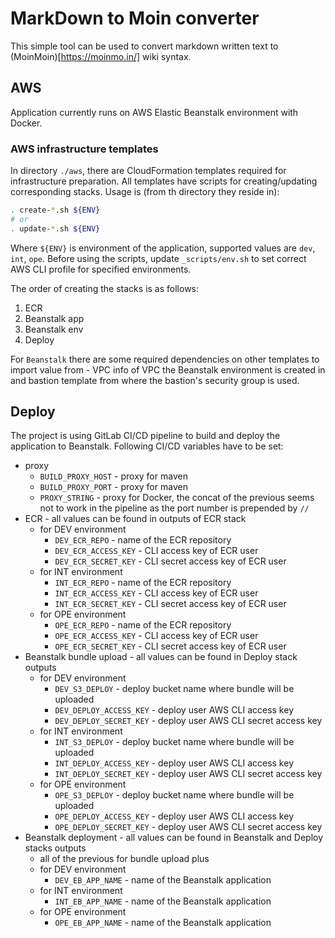 # MarkDown to Moin converter

This simple tool can be used to convert markdown written text to (MoinMoin)[https://moinmo.in/] wiki syntax. 

## AWS

Application currently runs on AWS Elastic Beanstalk environment with Docker.

### AWS infrastructure templates

In directory `./aws`, there are CloudFormation templates required for infrastructure preparation.
All templates have scripts for creating/updating corresponding stacks. Usage is (from th directory they reside in):

```bash
. create-*.sh ${ENV}
# or
. update-*.sh ${ENV}
``` 

Where `${ENV}` is environment of the application, supported values are `dev`, `int`, `ope`.
Before using the scripts, update `_scripts/env.sh` to set correct AWS CLI profile for specified environments.

The order of creating the stacks is as follows:

1. ECR
1. Beanstalk app
1. Beanstalk env
1. Deploy

For `Beanstalk` there are some required dependencies on other templates to import value from - VPC info of VPC the Beanstalk environment is created in and bastion template from where the bastion's security group is used.

## Deploy

The project is using GitLab CI/CD pipeline to build and deploy the application to Beanstalk. Following CI/CD variables have to be set:

- proxy
  - `BUILD_PROXY_HOST` - proxy for maven
  - `BUILD_PROXY_PORT` - proxy for maven
  - `PROXY_STRING` - proxy for Docker, the concat of the previous seems not to work in the pipeline as the port number is prepended by `//`
- ECR - all values can be found in outputs of ECR stack
  - for DEV environment
    - `DEV_ECR_REPO` - name of the ECR repository
    - `DEV_ECR_ACCESS_KEY` - CLI access key of ECR user
    - `DEV_ECR_SECRET_KEY` - CLI secret access key of ECR user
  - for INT environment
    - `INT_ECR_REPO` - name of the ECR repository
    - `INT_ECR_ACCESS_KEY` - CLI access key of ECR user
    - `INT_ECR_SECRET_KEY` - CLI secret access key of ECR user
  - for OPE environment
    - `OPE_ECR_REPO` - name of the ECR repository
    - `OPE_ECR_ACCESS_KEY` - CLI access key of ECR user
    - `OPE_ECR_SECRET_KEY` - CLI secret access key of ECR user
- Beanstalk bundle upload - all values can be found in Deploy stack outputs
  - for DEV environment
    - `DEV_S3_DEPLOY` - deploy bucket name where bundle will be uploaded
    - `DEV_DEPLOY_ACCESS_KEY` - deploy user AWS CLI access key
    - `DEV_DEPLOY_SECRET_KEY` - deploy user AWS CLI secret access key
  - for INT environment
      - `INT_S3_DEPLOY` - deploy bucket name where bundle will be uploaded
      - `INT_DEPLOY_ACCESS_KEY` - deploy user AWS CLI access key
      - `INT_DEPLOY_SECRET_KEY` - deploy user AWS CLI secret access key
  - for OPE environment
      - `OPE_S3_DEPLOY` - deploy bucket name where bundle will be uploaded
      - `OPE_DEPLOY_ACCESS_KEY` - deploy user AWS CLI access key
      - `OPE_DEPLOY_SECRET_KEY` - deploy user AWS CLI secret access key
- Beanstalk deployment - all values can be found in Beanstalk and Deploy stacks outputs
  - all of the previous for bundle upload plus
  - for DEV environment
    - `DEV_EB_APP_NAME` - name of the Beanstalk application
  - for INT environment
      - `INT_EB_APP_NAME` - name of the Beanstalk application
  - for OPE environment
      - `OPE_EB_APP_NAME` - name of the Beanstalk application 
